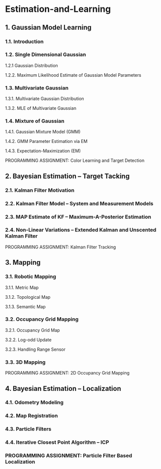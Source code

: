 # Estimation-and-Learning


## 1.	Gaussian Model Learning	
### 1.1.	Introduction	
### 1.2.	Single Dimensional Gaussian	
1.2.1 Gaussian Distribution	

1.2.2. Maximum Likelihood Estimate of Gaussian Model Parameters	
### 1.3.	Multivariate Gaussian	
1.3.1.	Multivariate Gaussian Distribution	

1.3.2.	MLE of Multivariate Gaussian	
### 1.4.	Mixture of Gaussian	
1.4.1.	Gaussian Mixture Model (GMM)	

1.4.2.	GMM Parameter Estimation via EM	

1.4.3.	Expectation-Maximization (EM)	

PROGRAMMING ASSIGNMENT:  Color Learning and Target Detection	
## 2.	Bayesian Estimation – Target Tacking	
### 2.1.	Kalman Filter Motivation	
### 2.2.	Kalman Filter Model – System and Measurement Models	
### 2.3.	MAP Estimate of KF – Maximum-A-Posterior Estimation	
### 2.4.	Non-Linear Variations – Extended Kalman and Unscented Kalman Filter	
PROGRAMMING ASSIGNMENT:  Kalman Filter Tracking	

## 3.	Mapping
### 3.1.	Robotic Mapping	
3.1.1.	Metric Map	

3.1.2.	Topological Map	

3.1.3.	Semantic Map	
### 3.2.	Occupancy Grid Mapping	
3.2.1.	Occupancy Grid Map	

3.2.2.	Log-odd Update	

3.2.3.	Handling Range Sensor	
### 3.3.	3D Mapping	
PROGRAMMING ASSIGNMENT:  2D Occupancy Grid Mapping	

## 4.	Bayesian Estimation – Localization	
### 4.1.	Odometry Modeling	
### 4.2.	Map Registration	
### 4.3.	Particle Filters	
### 4.4.	Iterative Closest Point Algorithm – ICP	
### PROGRAMMING ASSIGNMENT:  Particle Filter Based Localization	

